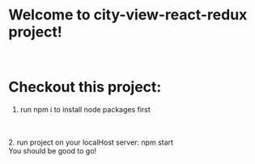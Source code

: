 # Welcome to city-view-react-redux project!
<br/>

# Checkout this project:
 1. run npm i to install node packages first
 <br/>
 <br/>
 2. run project on your localHost server: npm start 
 <br/>
 You should be good to go!
